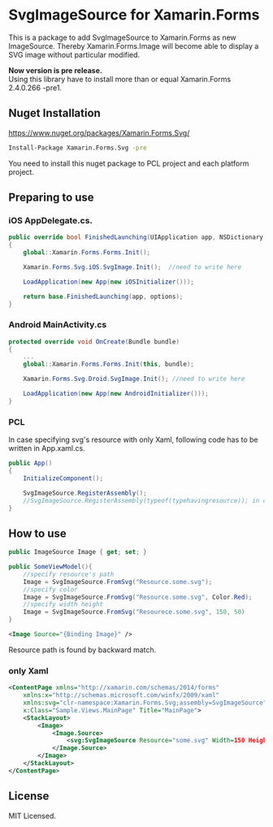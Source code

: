 # SvgImageSource for Xamarin.Forms

This is a package to add SvgImageSource to Xamarin.Forms as new ImageSource. Thereby Xamarin.Forms.Image will become able to display a SVG image without particular modified.

**Now version is pre release.**  
Using this library have to install more than or equal Xamarin.Forms 2.4.0.266 -pre1.

## Nuget Installation

https://www.nuget.org/packages/Xamarin.Forms.Svg/

```bash
Install-Package Xamarin.Forms.Svg -pre
```

You need to install this nuget package to PCL project and each platform project.

## Preparing to use

### iOS AppDelegate.cs.

```csharp
public override bool FinishedLaunching(UIApplication app, NSDictionary options) 
{    
	global::Xamarin.Forms.Forms.Init();

    Xamarin.Forms.Svg.iOS.SvgImage.Init();  //need to write here

    LoadApplication(new App(new iOSInitializer()));

    return base.FinishedLaunching(app, options);
}
```

### Android MainActivity.cs

```csharp
protected override void OnCreate(Bundle bundle)
{
    ...
    global::Xamarin.Forms.Forms.Init(this, bundle);

    Xamarin.Forms.Svg.Droid.SvgImage.Init(); //need to write here

    LoadApplication(new App(new AndroidInitializer()));
}
```

### PCL 

In case specifying svg's resource with only Xaml, following code has to be written in App.xaml.cs.

```csharp
public App()
{
	InitializeComponent();

	SvgImageSource.RegisterAssembly();
	//SvgImageSource.RegisterAssembly(typeof(typehavingresource)); in case other assembly
}
```

## How to use

```csharp
public ImageSource Image { get; set; } 

public SomeViewModel(){
	//specify resource's path 
	Image = SvgImageSource.FromSvg("Resource.some.svg");
	//specify color
	Image = SvgImageSource.FromSvg("Resource.some.svg", Color.Red);
	//specify width height
	Image = SvgImageSource.FromSvg("Resourece.some.svg", 150, 50)
}
```

```xml
<Image Source="{Binding Image}" />
```
Resource path is found by backward match.


### only Xaml

```xml
<ContentPage xmlns="http://xamarin.com/schemas/2014/forms" 
	xmlns:x="http://schemas.microsoft.com/winfx/2009/xaml" 
	xmlns:svg="clr-namespace:Xamarin.Forms.Svg;assembly=SvgImageSource"
	x:Class="Sample.Views.MainPage" Title="MainPage">
	<StackLayout>
        <Image>
            <Image.Source>
                <svg:SvgImageSource Resource="some.svg" Width=150 Height=50 Color="Red" />
            </Image.Source>
        </Image>
	</StackLayout> 
</ContentPage>
```

## License

MIT Licensed.
